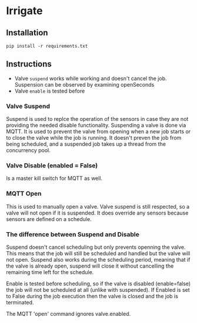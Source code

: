 # Irrigate

## Installation

`pip install -r requirements.txt`

## Instructions

- Valve `suspend` works while working and doesn't cancel the job. Suspension can be observed by examining openSeconds
- Valve `enable` is tested before

### Valve Suspend

Suspend is used to replce the operation of the sensors in case they are not providing the needed disable functionality. Suspending a valve is done via MQTT. It is used to prevent the valve from opening when a new job starts or to close the valve while the job is running. It doesn't preven the job from being scheduled, and a suspended job takes up a thread from the concurrency pool.

### Valve Disable (enabled = False)

Is a master kill switch for MQTT as well.

### MQTT Open

This is used to manually open a valve. Valve suspend is still respected, so a valve will not open
if it is suspended. It does override any sensors because sensors are defined on a schedule.

### The difference between Suspend and Disable

Suspend doesn't cancel scheduling but only prevents openning the valve. This means that the job will still be scheduled and handled but the valve will not open. Suspend also works during the scheduling period, meaning that if the valve is already open, suspend will close it without cancelling the remaining time left for the schedule.

Enable is tested before scheduling, so if the valve is disabled (enable=false) the job will not be scheduled at all (unlike with suspended). If Enabled is set to False during the job execution then the valve is closed and the job is terminated.

The MQTT 'open' command ignores valve.enabled.
